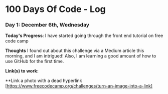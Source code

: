 # 100 Days Of Code - Log

### Day 1: December 6th, Wednesday

**Today's Progress**: I have started going through the front end tutorial on free code camp

**Thoughts** I found out about this challenge via a Medium article this morning, and I am intrigued! Also, I am learning a good amount of how to use GitHub for the first time.

**Link(s) to work:**

 **Link a photo with a dead hyperlink [https://www.freecodecamp.org/challenges/turn-an-image-into-a-link]
